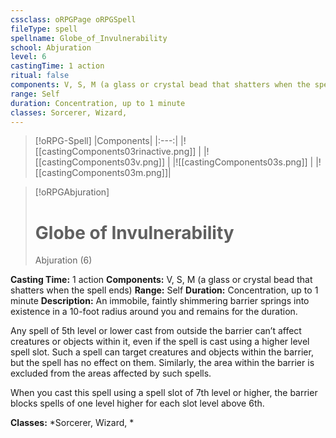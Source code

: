 ```yaml
---
cssclass: oRPGPage oRPGSpell
fileType: spell
spellname: Globe_of_Invulnerability
school: Abjuration
level: 6
castingTime: 1 action
ritual: false
components: V, S, M (a glass or crystal bead that shatters when the spell ends)
range: Self
duration: Concentration, up to 1 minute
classes: Sorcerer, Wizard,
---
```

> [!oRPG-Spell]
> |Components|
> |:---:|
> |![[castingComponents03rinactive.png]] |
> |![[castingComponents03v.png]] |
> |![[castingComponents03s.png]] |
> |![[castingComponents03m.png]]|

> [!oRPGAbjuration]
>#  Globe of Invulnerability
> Abjuration  (6)

**Casting Time:** 1 action
**Components:** V, S, M (a glass or crystal bead that shatters when the spell ends)
**Range:** Self
**Duration:**  Concentration, up to 1 minute
**Description:**
An immobile, faintly shimmering barrier springs into existence in a 10-foot radius around you and remains for the duration.



 Any spell of 5th level or lower cast from outside the barrier can’t affect creatures or objects within it, even if the spell is cast using a higher level spell slot. Such a spell can target creatures and objects within the barrier, but the spell has no effect on them. Similarly, the area within the barrier is excluded from the areas affected by such spells.

When you cast this spell using a spell slot of 7th level or higher, the barrier blocks spells of one level higher for each slot level above 6th.

**Classes:**  *Sorcerer, Wizard, *


